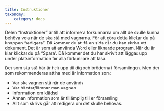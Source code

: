 ```yaml
---
title: Instruktioner
taxonomy:
    category: docs
---
```


Delen “Instruktioner” är till att informera förkunnarna om allt de skulle kunna behöva veta när de ska stå med vagnarna. För att göra detta klickar du på knappen “redigera”. Då kommer du att få en sida där du kan skriva ett dokument. Det är som att använda Word eller liknande program. När du är klar klickar du på “Spara”. Då kommer det du har skrivit att läggas upp under platsinformation för alla förkunnare att läsa.

Det som ska stå här är helt upp till dig och bröderna i församlingen. Men det som rekommenderas att ha med är information som:
- Var ska vagnen stå när de används
- Var hämtar/lämnar man vagnen
- Information om klädsel
- Annan information som är tillämplig till er församling
- Allt som skrivs går att redigera om det skulle behövas.
